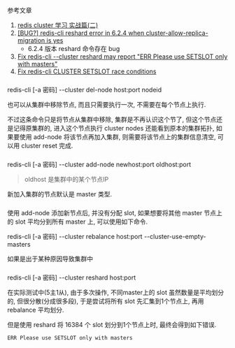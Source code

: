 
参考文章

1. [redis cluster 学习 实战篇(二)](https://cloud.tencent.com/developer/article/1418503)
2. [[BUG?] redis-cli reshard error in 6.2.4 when cluster-allow-replica-migration is yes](https://github.com/redis/redis/issues/9223)
    - 6.2.4 版本 reshard 命令存在 bug
3. [Fix redis-cli --cluster reshard may report "ERR Please use SETSLOT only with masters"](https://github.com/redis/redis/pull/9239)
4. [Fix redis-cli CLUSTER SETSLOT race conditions](https://github.com/redis/redis/pull/10381)


###

redis-cli [-a 密码] --cluster del-node host:port nodeid

也可以从集群中移除节点, 而且只需要执行一次, 不需要在每个节点上执行.

不过这条命令只是将节点从集群中移除, 集群是不再认识这个节了, 但这个节点还是记得原集群的, 进入这个节点执行 cluster nodes 还能看到原本的集群拓扑, 如果要使用 add-node 将该节点再加入集群, 则需要将该节点上的集群信息清空, 可以用 cluster reset 完成.

###

redis-cli [-a 密码] --cluster add-node newhost:port oldhost:port

> oldhost 是集群中的某个节点IP

新加入集群的节点默认是 master 类型.

### 

使用 add-node 添加新节点后, 并没有分配 slot, 如果想要将其他 master 节点上的 slot 平均分到所有 master 上, 可以使用如下命令.

redis-cli [-a 密码] --cluster rebalance host:port --cluster-use-empty-masters

如果是出于某种原因导致集群中

###

redis-cli [-a 密码] --cluster reshard host:port 

在实际测试中(5主1从), 由于多次操作, 不同master上的 slot 虽然数量是平均划分的, 但很分散(分成很多段), 于是尝试将所有 slot 先汇集到1个节点上, 再用 rebalance 平均划分.

但是使用 reshard 将 16384 个 slot 划分到1个节点上时, 最终会得到如下错误.

```
ERR Please use SETSLOT only with masters
```

